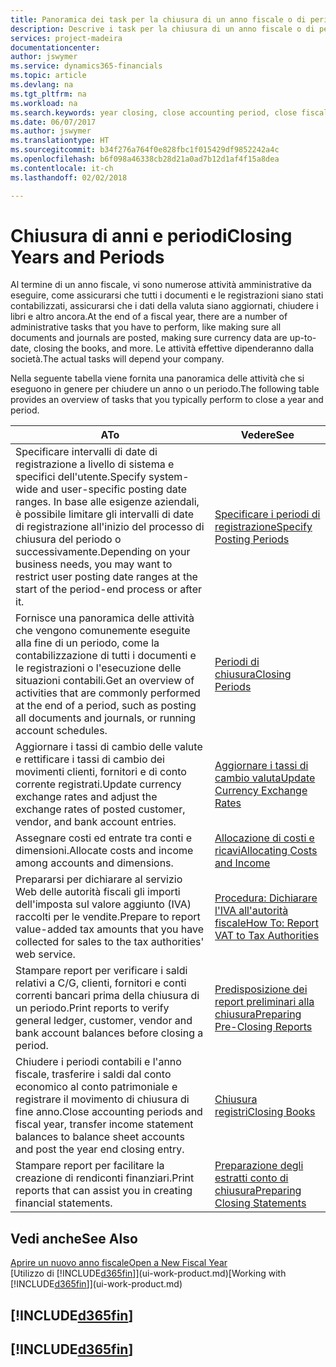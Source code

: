 ```yaml
---
title: Panoramica dei task per la chiusura di un anno fiscale o di periodi contabili | Documenti Microsoft
description: Descrive i task per la chiusura di un anno fiscale o di periodi contabili, ad esempio, per garantire che documenti e registrazioni vengano contabilizzati e per verificare i saldi di conti correnti.
services: project-madeira
documentationcenter: 
author: jswymer
ms.service: dynamics365-financials
ms.topic: article
ms.devlang: na
ms.tgt_pltfrm: na
ms.workload: na
ms.search.keywords: year closing, close accounting period, close fiscal year, bank account detailed trial balance
ms.date: 06/07/2017
ms.author: jswymer
ms.translationtype: HT
ms.sourcegitcommit: b34f276a764f0e828fbc1f015429df9852242a4c
ms.openlocfilehash: b6f098a46338cb28d21a0ad7b12d1af4f15a8dea
ms.contentlocale: it-ch
ms.lasthandoff: 02/02/2018

---
```

# <a name="closing-years-and-periods"></a><span data-ttu-id="c7bb7-103">Chiusura di anni e periodi</span><span class="sxs-lookup"><span data-stu-id="c7bb7-103">Closing Years and Periods</span></span>
<span data-ttu-id="c7bb7-104">Al termine di un anno fiscale, vi sono numerose attività amministrative da eseguire, come assicurarsi che tutti i documenti e le registrazioni siano stati contabilizzati, assicurarsi che i dati della valuta siano aggiornati, chiudere i libri e altro ancora.</span><span class="sxs-lookup"><span data-stu-id="c7bb7-104">At the end of a fiscal year, there are a number of administrative tasks that you have to perform, like making sure all documents and journals are posted, making sure currency data are up-to-date, closing the books, and more.</span></span> <span data-ttu-id="c7bb7-105">Le attività effettive dipenderanno dalla società.</span><span class="sxs-lookup"><span data-stu-id="c7bb7-105">The actual tasks will depend your company.</span></span>

<span data-ttu-id="c7bb7-106">Nella seguente tabella viene fornita una panoramica delle attività che si eseguono in genere per chiudere un anno o un periodo.</span><span class="sxs-lookup"><span data-stu-id="c7bb7-106">The following table provides an overview of tasks that you typically perform to close a year and period.</span></span>

| <span data-ttu-id="c7bb7-107">A</span><span class="sxs-lookup"><span data-stu-id="c7bb7-107">To</span></span> | <span data-ttu-id="c7bb7-108">Vedere</span><span class="sxs-lookup"><span data-stu-id="c7bb7-108">See</span></span> |
| --- | --- |
| <span data-ttu-id="c7bb7-109">Specificare intervalli di date di registrazione a livello di sistema e specifici dell'utente.</span><span class="sxs-lookup"><span data-stu-id="c7bb7-109">Specify system-wide and user-specific posting date ranges.</span></span> <span data-ttu-id="c7bb7-110">In base alle esigenze aziendali, è possibile limitare gli intervalli di date di registrazione all'inizio del processo di chiusura del periodo o successivamente.</span><span class="sxs-lookup"><span data-stu-id="c7bb7-110">Depending on your business needs, you may want to restrict user posting date ranges at the start of the period-end process or after it.</span></span> |[<span data-ttu-id="c7bb7-111">Specificare i periodi di registrazione</span><span class="sxs-lookup"><span data-stu-id="c7bb7-111">Specify Posting Periods</span></span>](finance-how-specify-posting-periods.md) |
| <span data-ttu-id="c7bb7-112">Fornisce una panoramica delle attività che vengono comunemente eseguite alla fine di un periodo, come la contabilizzazione di tutti i documenti e le registrazioni o l'esecuzione delle situazioni contabili.</span><span class="sxs-lookup"><span data-stu-id="c7bb7-112">Get an overview of activities that are commonly performed at the end of a period, such as posting all documents and journals, or running account schedules.</span></span> |[<span data-ttu-id="c7bb7-113">Periodi di chiusura</span><span class="sxs-lookup"><span data-stu-id="c7bb7-113">Closing Periods</span></span>](year-how-complete-period-end-processes.md) |
| <span data-ttu-id="c7bb7-114">Aggiornare i tassi di cambio delle valute e rettificare i tassi di cambio dei movimenti clienti, fornitori e di conto corrente registrati.</span><span class="sxs-lookup"><span data-stu-id="c7bb7-114">Update currency exchange rates and adjust the exchange rates of posted customer, vendor, and bank account entries.</span></span> |[<span data-ttu-id="c7bb7-115">Aggiornare i tassi di cambio valuta</span><span class="sxs-lookup"><span data-stu-id="c7bb7-115">Update Currency Exchange Rates</span></span>](finance-how-update-currencies.md) |
| <span data-ttu-id="c7bb7-116">Assegnare costi ed entrate tra conti e dimensioni.</span><span class="sxs-lookup"><span data-stu-id="c7bb7-116">Allocate costs and income among accounts and dimensions.</span></span> |[<span data-ttu-id="c7bb7-117">Allocazione di costi e ricavi</span><span class="sxs-lookup"><span data-stu-id="c7bb7-117">Allocating Costs and Income</span></span>](year-allocate-costs-income.md) |
| <span data-ttu-id="c7bb7-118">Prepararsi per dichiarare al servizio Web delle autorità fiscali gli importi dell'imposta sul valore aggiunto (IVA) raccolti per le vendite.</span><span class="sxs-lookup"><span data-stu-id="c7bb7-118">Prepare to report value-added tax amounts that you have collected for sales to the tax authorities' web service.</span></span> |[<span data-ttu-id="c7bb7-119">Procedura: Dichiarare l'IVA all'autorità fiscale</span><span class="sxs-lookup"><span data-stu-id="c7bb7-119">How To: Report VAT to Tax Authorities</span></span>](finance-how-report-vat.md)|
| <span data-ttu-id="c7bb7-120">Stampare report per verificare i saldi relativi a C/G, clienti, fornitori e conti correnti bancari prima della chiusura di un periodo.</span><span class="sxs-lookup"><span data-stu-id="c7bb7-120">Print reports to verify general ledger, customer, vendor and bank account balances before closing a period.</span></span> |[<span data-ttu-id="c7bb7-121">Predisposizione dei report preliminari alla chiusura</span><span class="sxs-lookup"><span data-stu-id="c7bb7-121">Preparing Pre-Closing Reports</span></span>](year-prepare-preclose-reports.md) |
| <span data-ttu-id="c7bb7-122">Chiudere i periodi contabili e l'anno fiscale, trasferire i saldi dal conto economico al conto patrimoniale e registrare il movimento di chiusura di fine anno.</span><span class="sxs-lookup"><span data-stu-id="c7bb7-122">Close accounting periods and fiscal year, transfer income statement balances to balance sheet accounts and post the year end closing entry.</span></span> |[<span data-ttu-id="c7bb7-123">Chiusura registri</span><span class="sxs-lookup"><span data-stu-id="c7bb7-123">Closing Books</span></span>](year-close-books.md) |
| <span data-ttu-id="c7bb7-124">Stampare report per facilitare la creazione di rendiconti finanziari.</span><span class="sxs-lookup"><span data-stu-id="c7bb7-124">Print reports that can assist you in creating financial statements.</span></span> |[<span data-ttu-id="c7bb7-125">Preparazione degli estratti conto di chiusura</span><span class="sxs-lookup"><span data-stu-id="c7bb7-125">Preparing Closing Statements</span></span>](year-prepare-close-statement.md) |

## <a name="see-also"></a><span data-ttu-id="c7bb7-126">Vedi anche</span><span class="sxs-lookup"><span data-stu-id="c7bb7-126">See Also</span></span>
[<span data-ttu-id="c7bb7-127">Aprire un nuovo anno fiscale</span><span class="sxs-lookup"><span data-stu-id="c7bb7-127">Open a New Fiscal Year</span></span>](finance-how-open-new-fiscal-year.md)  
<span data-ttu-id="c7bb7-128">[Utilizzo di [!INCLUDE[d365fin](includes/d365fin_md.md)]](ui-work-product.md)</span><span class="sxs-lookup"><span data-stu-id="c7bb7-128">[Working with [!INCLUDE[d365fin](includes/d365fin_md.md)]](ui-work-product.md)</span></span>

## [!INCLUDE[d365fin](includes/free_trial_md.md)]  
## [!INCLUDE[d365fin](includes/training_link_md.md)]

